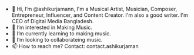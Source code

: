 - 👋 Hi, I’m @ashikurjamann, I'm a Musical Artist, Musician, Composer, Entrepreneur, Influencer, and Content Creator. I'm also a good writer. I'm CEO of Digital Media Bangladesh.
- 👀 I’m interested in Making Music.
- 🌱 I’m currently learning to making music.
- 💞️ I’m looking to collaborateing music.
- 📫 How to reach me? Contact: contact.ashikurjaman

<!---
ashikurjamann/ashikurjamann is a ✨ special ✨ repository because its `README.md` (this file) appears on your GitHub profile.
You can click the Preview link to take a look at your changes.
--->

